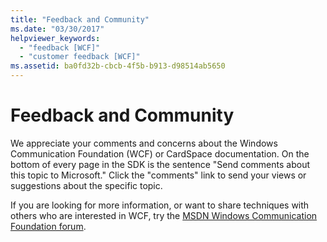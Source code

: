 ```yaml
---
title: "Feedback and Community"
ms.date: "03/30/2017"
helpviewer_keywords: 
  - "feedback [WCF]"
  - "customer feedback [WCF]"
ms.assetid: ba0fd32b-cbcb-4f5b-b913-d98514ab5650
---
```

# Feedback and Community
We appreciate your comments and concerns about the Windows Communication Foundation (WCF) or CardSpace documentation. On the bottom of every page in the SDK is the sentence "Send comments about this topic to Microsoft." Click the "comments" link to send your views or suggestions about the specific topic.  
  
 If you are looking for more information, or want to share techniques with others who are interested in WCF, try the [MSDN Windows Communication Foundation forum](https://social.msdn.microsoft.com/Forums/vstudio/en-US/home?forum=wcf).
